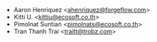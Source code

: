 - Aaron Henriquez \<<ahenriquez@forgeflow.com>\>
- Kitti U. \<<kittiu@ecosoft.co.th>\>
- Pimolnat Suntian \<<pimolnats@ecosoft.co.th>\>
- Tran Thanh Trai \<<traitt@trobz.com>\>
